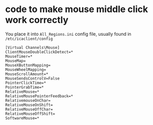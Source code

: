# code to make mouse middle click work correctly
You place it into ```All_Regions.ini``` config file, usually found in ```/etc/icaclient/config```
```
[Virtual Channels\Mouse]
ClientMouseDoubleClickDetect=*
MouseTimer=*
MouseMap=
MouseXButtonMapping=
MouseWheelMapping=
MouseScrollAmount=*
MouseSendsControlV=False
PointerClickTime=*
PointerGrabTime=*
RelativeMouse=*
RelativeMousePointerFeedback=*
RelativemouseOnChar=
RelativeMouseOnShift=
RelativeMouseOffChar=
RelativeMouseOffShift=
SoftwareMouse=*
```
